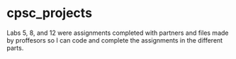 # cpsc_projects

Labs 5, 8, and 12 were assignments completed with partners and files made by proffesors so I can code and complete the assignments in the different parts.
